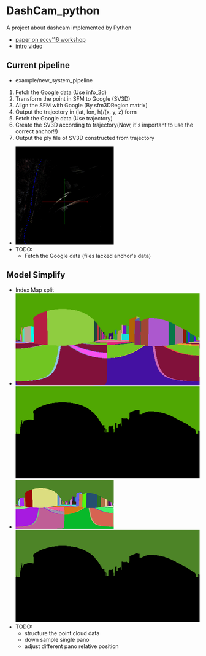 # DashCam_python
A project about dashcam implemented by Python
- [paper on eccv'16 workshop](http://link.springer.com/chapter/10.1007/978-3-319-46604-0_10)
- [intro video](https://www.youtube.com/watch?v=qeIMMk8E17o)

## Current pipeline
-  example/new_system_pipeline
1. Fetch the Google data (Use info_3d)
2. Transform the point in SFM to Google (SV3D)
3. Align the SFM with Google (By sfm3DRegion.matrix)
4. Output the trajectory in (lat, lon, h)/(x, y, z) form
5. Fetch the Google data (Use trajectory)
6. Create the SV3D according to trajectory(Now, it's important to use the correct anchor!!)
7. Output the ply file of SV3D constructed from trajectory

- ![pipeline](src/pipeline.gif)
- TODO:
  - Fetch the Google data (files lacked anchor's data)

## Model Simplify
- Index Map split
- ![indexPNG](src/index_map.png)![indexGIF](src/index_map.gif)
- ![splitPNG](src/split_map.png)![splitGIF](src/split_map.gif)
- TODO:
  - structure the point cloud data
  - down sample single pano
  - adjust different pano relative position